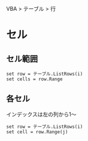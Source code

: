 VBA > テーブル > 行
# セル
## セル範囲
```vba
set row = テーブル.ListRows(i)
set cells = row.Range
```

## 各セル
インデックスは左の列から1～  
```vba
set row = テーブル.ListRows(i)
set cell = row.Range(j)
```
